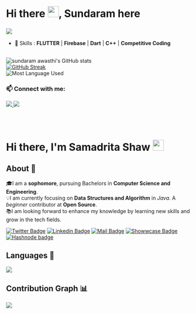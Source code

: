 # Hi there <img src="https://raw.githubusercontent.com/MartinHeinz/MartinHeinz/master/wave.gif" width="30px">, Sundaram here

<h3 align="left"><img src ="https://camo.githubusercontent.com/992babdffd8c74a1502de375fbdf7e4d54773242/68747470733a2f2f6d656469612e67697068792e636f6d2f6d656469612f53576f536b4e36447854737a71494b4571762f67697068792e676966" /></h3>


- 🚀 Skills : **FLUTTER** | **Firebase** | **Dart** | **C++** | **Competitive Coding**
<br/> <br/>



![sundaram awasthi's GitHub stats](https://github-readme-stats.vercel.app/api?username=sundaramawasthi&show_icons=true&theme=radical)
<br/>
[![GitHub Streak](https://github-readme-streak-stats.herokuapp.com/?user=sundaramawasthi&theme=radical)](https://git.io/streak-stats)
<br/>
![Most Language Used](https://github-readme-stats.vercel.app/api/top-langs?username=sundaramawasthi&show_icons=true&locale=en&layout=compact)


 <h3 align="left"> 📫 Connect with me:</h3>
 <p align="left">
<a href ="https://www.linkedin.com/in/sundram-awasthi-97603b20b/"> 
  <img src="https://img.shields.io/badge/LinkedIn-0077B5?style=for-the-badge&logo=linkedin&logoColor=white" />
</a> 
<a href="mailto:mailtosundram@gmail.com"><img src="https://img.shields.io/badge/gmail-%23D14836.svg?&style=for-the-badge&logo=gmail&logoColor=white" /></a>&nbsp;&nbsp;&nbsp;&nbsp;
 </p>

<br /> <br />


# Hi there, I'm Samadrita Shaw <img src="https://raw.githubusercontent.com/aemmadi/aemmadi/master/wave.gif" width="30px">
## About 👋
🎓I am a **sophomore**, pursuing Bachelors in **Computer Science and Engineering**. <br>
💡I am currently focusing on **Data Structures and Algorithm** in *Java*. A *beginner* contributor at **Open Source**. <br>
📚I am looking forward to enhance my knowledge by learning new skills and grow in the tech fields.

[![Twitter Badge](https://img.shields.io/badge/Twitter-blue?style=flat&labelColor=1ca0f1&logo=twitter&logoColor=white&link=https://twitter.com/shawsamadrita)](https://twitter.com/shawsamadrita)
[![Linkedin Badge](https://img.shields.io/badge/LinkedIn-darkblue?style=flat&labelColor=0e76a8&logo=linkedin&logoColor=white&link=https://www.linkedin.com/in/samadrita-shaw-640865205/)](https://www.linkedin.com/in/samadrita-shaw-640865205/)
[![Mail Badge](https://img.shields.io/badge/Gmail-orange?style=flat&labelColor=c0392b&logo=gmail&logoColor=white&mailto=shawsamadrita@gmail.com)](mailto:shawsamadrita@gmail.com)
[![Showwcase Badge](https://img.shields.io/badge/Showwcase-black?style=flat&labelColor=000000&logo=showwcase&logoColor=white&link=https://www.showwcase.com/samadrita)](https://www.showwcase.com/samadrita)
[![Hashnode badge](https://img.shields.io/badge/Hashnode-violet?style=flat&labelColor=C55FFC&logo=blog&logoColor=white&link=https://samadritashaw.hashnode.dev/)](https://samadritashaw.hashnode.dev/)
<br/>

## Languages 📝
<img
     src="https://github-readme-stats.vercel.app/api/top-langs/?username=Samadrita-Shaw&layout=compact&theme=tokyonight"
     />
## Contribution Graph 📊
<img
     src="https://activity-graph.herokuapp.com/graph?username=sundaramawasthi&theme=chartreuse-dark"
     />







